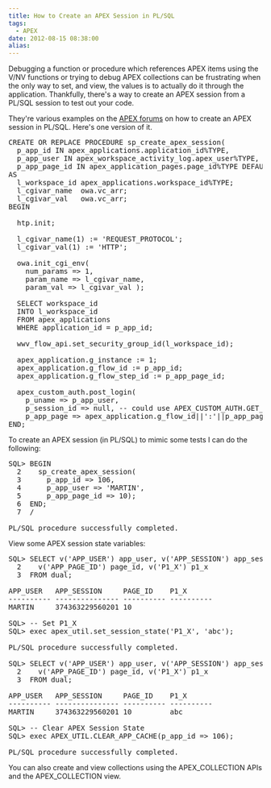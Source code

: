 ```yaml
---
title: How to Create an APEX Session in PL/SQL
tags:
  - APEX
date: 2012-08-15 08:38:00
alias:
---
```


Debugging a function or procedure which references APEX items using the V/NV functions or trying to debug APEX collections can be frustrating when the only way to set, and view, the values is to actually do it through the application. Thankfully, there's a way to create an APEX session from a PL/SQL session to test out your code.

They're various examples on the [APEX forums](https://forums.oracle.com/forums/forum.jspa?forumID=137) on how to create an APEX session in PL/SQL. Here's one version of it.

<pre class="brush: sql;">CREATE OR REPLACE PROCEDURE sp_create_apex_session(
  p_app_id IN apex_applications.application_id%TYPE,
  p_app_user IN apex_workspace_activity_log.apex_user%TYPE,
  p_app_page_id IN apex_application_pages.page_id%TYPE DEFAULT 1) 
AS
  l_workspace_id apex_applications.workspace_id%TYPE;
  l_cgivar_name  owa.vc_arr;
  l_cgivar_val   owa.vc_arr;
BEGIN

  htp.init; 

  l_cgivar_name(1) := 'REQUEST_PROTOCOL';
  l_cgivar_val(1) := 'HTTP';

  owa.init_cgi_env( 
    num_params => 1, 
    param_name => l_cgivar_name, 
    param_val => l_cgivar_val ); 

  SELECT workspace_id
  INTO l_workspace_id
  FROM apex_applications
  WHERE application_id = p_app_id;

  wwv_flow_api.set_security_group_id(l_workspace_id); 

  apex_application.g_instance := 1; 
  apex_application.g_flow_id := p_app_id; 
  apex_application.g_flow_step_id := p_app_page_id; 

  apex_custom_auth.post_login( 
    p_uname => p_app_user, 
    p_session_id => null, -- could use APEX_CUSTOM_AUTH.GET_NEXT_SESSION_ID
    p_app_page => apex_application.g_flow_id||':'||p_app_page_id); 
END;</pre>To create an APEX session (in PL/SQL) to mimic some tests I can do the following:  
<pre class="brush: sql;">SQL> BEGIN
  2    sp_create_apex_session(
  3      p_app_id => 106,
  4      p_app_user => 'MARTIN',
  5      p_app_page_id => 10);
  6  END;
  7  /

PL/SQL procedure successfully completed.
</pre>View some APEX session state variables: 
<pre class="brush: sql;">SQL> SELECT v('APP_USER') app_user, v('APP_SESSION') app_session,
  2    v('APP_PAGE_ID') page_id, v('P1_X') p1_x
  3  FROM dual;

APP_USER   APP_SESSION     PAGE_ID    P1_X
---------- --------------- ---------- ----------
MARTIN     374363229560201 10

SQL> -- Set P1_X
SQL> exec apex_util.set_session_state('P1_X', 'abc');

PL/SQL procedure successfully completed.

SQL> SELECT v('APP_USER') app_user, v('APP_SESSION') app_session,
  2    v('APP_PAGE_ID') page_id, v('P1_X') p1_x
  3  FROM dual;

APP_USER   APP_SESSION     PAGE_ID    P1_X
---------- --------------- ---------- ----------
MARTIN     374363229560201 10         abc

SQL> -- Clear APEX Session State
SQL> exec APEX_UTIL.CLEAR_APP_CACHE(p_app_id => 106);

PL/SQL procedure successfully completed.</pre>You can also create and view collections using the APEX_COLLECTION APIs and the APEX_COLLECTION view.